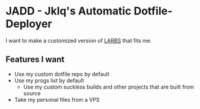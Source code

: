 # JADD - Jklq's Automatic Dotfile-Deployer
I want to make a customized version of [LARBS](https://github.com/LukeSmithxyz/LARBS) that fits me.

## Features I want
- Use my custom dotfile repo by default
- Use my progs list by default  
  - Use my custom suckless builds and other projects that are built from source
- Take my personal files from a VPS


